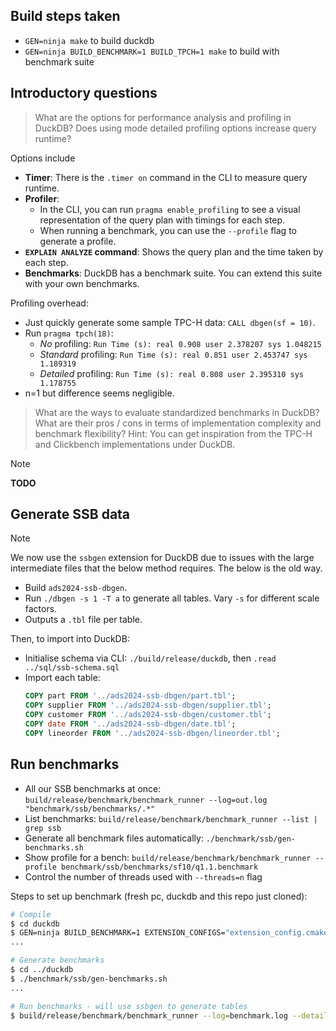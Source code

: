 ## Build steps taken

- `GEN=ninja make` to build duckdb
- `GEN=ninja BUILD_BENCHMARK=1 BUILD_TPCH=1 make` to build with benchmark suite

## Introductory questions

> What are the options for performance analysis and profiling in DuckDB?
> Does using mode detailed profiling options increase query runtime?

Options include

- **Timer**: There is the `.timer on` command in the CLI to measure query runtime.
- **Profiler**:
  - In the CLI, you can run `pragma enable_profiling` to see a visual representation of the query plan with timings for each step.
  - When running a benchmark, you can use the `--profile` flag to generate a profile.
- **`EXPLAIN ANALYZE` command**: Shows the query plan and the time taken by each step.
- **Benchmarks**: DuckDB has a benchmark suite. You can extend this suite with your own benchmarks.

Profiling overhead:

- Just quickly generate some sample TPC-H data: `CALL dbgen(sf = 10)`.
- Run `pragma tpch(18)`:
  - *No* profiling: `Run Time (s): real 0.908 user 2.378207 sys 1.048215`
  - *Standard* profiling: `Run Time (s): real 0.851 user 2.453747 sys 1.189319`
  - *Detailed* profiling: `Run Time (s): real 0.808 user 2.395310 sys 1.178755`
- n=1 but difference seems negligible.

> What are the ways to evaluate standardized benchmarks in DuckDB?
> What are their pros / cons in terms of implementation complexity and benchmark flexibility?
> Hint: You can get inspiration from the TPC-H and Clickbench implementations under DuckDB.

>[!NOTE]
> **TODO**

## Generate SSB data

>[!NOTE]
> We now use the `ssbgen` extension for DuckDB due to issues with the large intermediate files that the below method requires. The below is the old way.

- Build `ads2024-ssb-dbgen`.
- Run `./dbgen -s 1 -T a` to generate all tables. Vary `-s` for different scale factors.
- Outputs a `.tbl` file per table.

Then, to import into DuckDB:

- Initialise schema via CLI: `./build/release/duckdb`, then `.read ../sql/ssb-schema.sql`
- Import each table:
  ```sql
  COPY part FROM '../ads2024-ssb-dbgen/part.tbl';
  COPY supplier FROM '../ads2024-ssb-dbgen/supplier.tbl';
  COPY customer FROM '../ads2024-ssb-dbgen/customer.tbl';
  COPY date FROM '../ads2024-ssb-dbgen/date.tbl';
  COPY lineorder FROM '../ads2024-ssb-dbgen/lineorder.tbl';
  ```

## Run benchmarks

- All our SSB benchmarks at once: `build/release/benchmark/benchmark_runner --log=out.log "benchmark/ssb/benchmarks/.*"`
- List benchmarks: `build/release/benchmark/benchmark_runner --list | grep ssb`
- Generate all benchmark files automatically: `./benchmark/ssb/gen-benchmarks.sh`
- Show profile for a bench: `build/release/benchmark/benchmark_runner --profile benchmark/ssb/benchmarks/sf10/q1.1.benchmark`
- Control the number of threads used with `--threads=n` flag

Steps to set up benchmark (fresh pc, duckdb and this repo just cloned):
```bash
# Compile
$ cd duckdb
$ GEN=ninja BUILD_BENCHMARK=1 EXTENSION_CONFIGS="extension_config.cmake" make
...

# Generate benchmarks
$ cd ../duckdb
$ ./benchmark/ssb/gen-benchmarks.sh
...

# Run benchmarks - will use ssbgen to generate tables
$ build/release/benchmark/benchmark_runner --log=benchmark.log --detailed-profile --disable-timeout "benchmark/ssb/benchmarks/.*"
```
